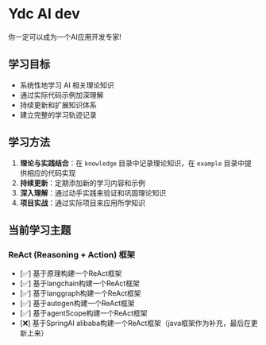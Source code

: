 # Ydc AI dev
你一定可以成为一个AI应用开发专家!

## 学习目标

- 系统性地学习 AI 相关理论知识
- 通过实际代码示例加深理解
- 持续更新和扩展知识体系
- 建立完整的学习轨迹记录

## 学习方法

1. **理论与实践结合**：在 `knowledge` 目录中记录理论知识，在 `example` 目录中提供相应的代码实现
2. **持续更新**：定期添加新的学习内容和示例
3. **深入理解**：通过动手实践来验证和巩固理论知识
4. **项目实战**：通过实际项目来应用所学知识

## 当前学习主题

### ReAct (Reasoning + Action) 框架
- [✅] 基于原理构建一个ReAct框架
- [✅] 基于langchain构建一个ReAct框架
- [✅] 基于langgraph构建一个ReAct框架
- [✅] 基于autogen构建一个ReAct框架
- [✅] 基于agentScope构建一个ReAct框架
- [❌] 基于SpringAI alibaba构建一个ReAct框架（java框架作为补充，最后在更新上来）


